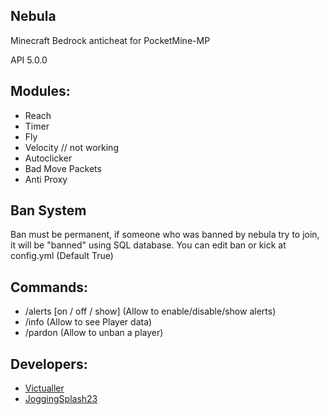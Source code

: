 ## **Nebula**
Minecraft Bedrock anticheat for PocketMine-MP 

API 5.0.0

## Modules:

- Reach
- Timer
- Fly
- Velocity // not working
- Autoclicker
- Bad Move Packets
- Anti Proxy

## Ban System
Ban must be permanent, if someone who was banned by nebula try to join, it will be "banned" using SQL database.
You can edit ban or kick at config.yml (Default True)

## Commands:

- /alerts [on / off / show] (Allow to enable/disable/show alerts)
- /info (Allow to see Player data)
- /pardon (Allow to unban a player)

## Developers:

- [Victualler](https://github.com/heyyvic)
- [JoggingSplash23](https://github.com/JoggingSplash23)